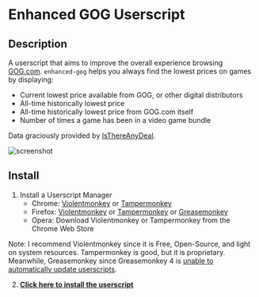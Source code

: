 Enhanced GOG Userscript
===

## Description

A userscript that aims to improve the overall experience browsing [GOG.com](https://gog.com). `enhanced-gog` helps you always find the lowest prices on games by displaying:

* Current lowest price available from GOG, or other digital distributors
* All-time historically lowest price
* All-time historically lowest price from GOG.com itself
* Number of times a game has been in a video game bundle

Data graciously provided by [IsThereAnyDeal](https://isthereanydeal.com).

![screenshot](https://images2.imgbox.com/64/11/Mas22Ujh_o.jpg)

## Install

1. Install a Userscript Manager
    * Chrome: [Violentmonkey](https://chrome.google.com/webstore/detail/violentmonkey/jinjaccalgkegednnccohejagnlnfdag) or [Tampermonkey](https://chrome.google.com/webstore/detail/tampermonkey/dhdgffkkebhmkfjojejmpbldmpobfkfo)
    * Firefox: [Violentmonkey](https://addons.mozilla.org/en-US/firefox/addon/violentmonkey/) or [Tampermonkey](https://addons.mozilla.org/en-US/firefox/addon/tampermonkey/) or [Greasemonkey](https://addons.mozilla.org/en-US/firefox/addon/greasemonkey/)
    * Opera: Download Violentmonkey or Tampermonkey from the Chrome Web Store

Note: I recommend Violentmonkey since it is Free, Open-Source, and light on system resources. Tampermonkey is good, but it is proprietary. Meanwhile, Greasemonkey since Greasemonkey 4 is [unable to automatically update userscripts](https://github.com/greasemonkey/greasemonkey/issues/2531).

2. **[Click here to install the userscript](https://gitlab.com/kevinfiol/enhanced-gog/raw/master/bin/enhanced-gog.user.js)**